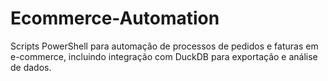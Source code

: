 # Ecommerce-Automation
Scripts PowerShell para automação de processos de pedidos e faturas em e-commerce, incluindo integração com DuckDB para exportação e análise de dados. 
